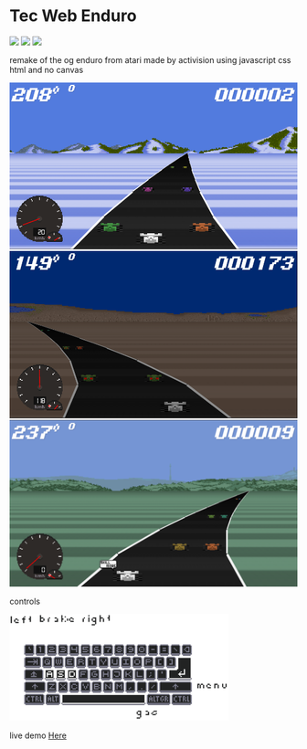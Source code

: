 # Tec Web Enduro
![](https://img.shields.io/badge/JS-%23f7e018?style=for-the-badge&logo=javascript&logoColor=black) 
![](https://img.shields.io/badge/CSS3-%23304cdc?style=for-the-badge&logo=CSS3&logoColor=WHITE) 
![](https://img.shields.io/badge/HTML5-%23e44d25.svg?style=for-the-badge&logo=html5&logoColor=white) 

remake of the og enduro from atari made by activision using javascript css html and no canvas

<img src="img/snow.png" alt="Snow" style="width:80vw;"/>
<img src="img/desert.png" alt="Desert" style="width:80vw;"/>
<img src="img/gameover.png" alt="Game Over" style="width:80vw;"/>

controls

<img src="img/controls.png" alt="Game Over" style="width:40vw;"/>

live demo [Here](https://nitsuboy.github.io/pages/enduro.html)
